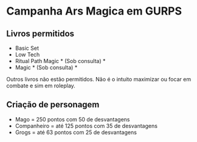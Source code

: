 # Campanha Ars Magica em GURPS

## Livros permitidos

* Basic Set
* Low Tech
* Ritual Path Magic * (Sob consulta) *
* Magic * (Sob consulta) *

Outros livros não estão permitidos. Não é o intuito maximizar ou focar em combate e sim em roleplay. 


## Criação de personagem

* Mago = 250 pontos com 50 de desvantagens
* Companheiro = até 125 pontos com 35 de desvantagens
* Grogs = até 63 pontos com 25 de desvantagens
